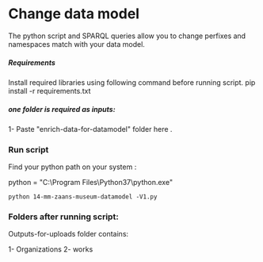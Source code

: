 # Change data model

The python script and SPARQL queries allow you to change perfixes and namespaces match with your data model.

##### Requirements

Install required libraries using following command before running script. pip install -r requirements.txt

##### one folder is required as inputs:

1- Paste "enrich-data-for-datamodel" folder here .

###  Run script

Find your python path on your system :

python = "C:\Program Files\Python37\python.exe"

`python 14-mm-zaans-museum-datamodel -V1.py`

### Folders after running script:

Outputs-for-uploads folder contains:

1- Organizations
2- works